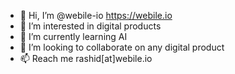 - 👋 Hi, I’m @webile-io https://webile.io
- 👀 I’m interested in digital products
- 🌱 I’m currently learning AI
- 💞️ I’m looking to collaborate on any digital product
- 📫 Reach me rashid[at]webile.io


<!---
webile-io/webile-io is a ✨ special ✨ repository because its `README.md` (this file) appears on your GitHub profile.
You can click the Preview link to take a look at your changes.
--->
